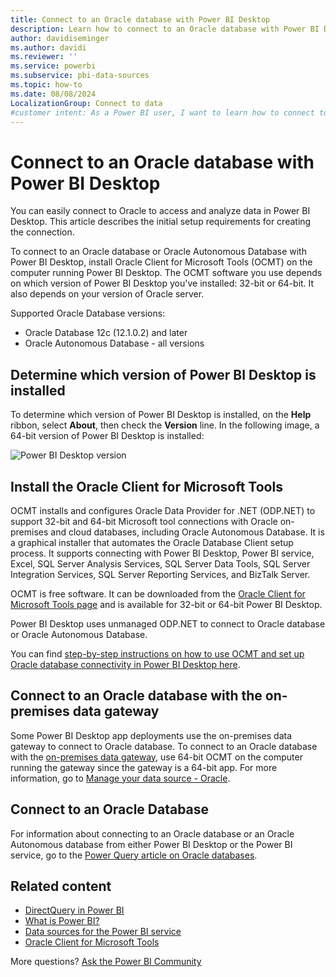 ```yaml
---
title: Connect to an Oracle database with Power BI Desktop
description: Learn how to connect to an Oracle database with Power BI Desktop using the Oracle Client for Microsoft Tools and on-premises data gateway.
author: davidiseminger
ms.author: davidi
ms.reviewer: ''
ms.service: powerbi
ms.subservice: pbi-data-sources
ms.topic: how-to
ms.date: 08/08/2024
LocalizationGroup: Connect to data
#customer intent: As a Power BI user, I want to learn how to connect to an Oracle database with Power BI Desktop using the Oracle Client for Microsoft Tools and on-premises data gateway so that I can access and analyze data from Oracle databases in my Power BI reports and dashboards.
---
```

# Connect to an Oracle database with Power BI Desktop

You can easily connect to Oracle to access and analyze data in Power BI Desktop. This article describes the initial setup requirements for creating the connection.

To connect to an Oracle database or Oracle Autonomous Database with Power BI Desktop, install Oracle Client for Microsoft Tools (OCMT) on the computer running Power BI Desktop. The OCMT software you use depends on which version of Power BI Desktop you've installed: 32-bit or 64-bit. It also depends on your version of Oracle server.

Supported Oracle Database versions:

- Oracle Database 12c (12.1.0.2) and later
- Oracle Autonomous Database - all versions

## Determine which version of Power BI Desktop is installed

To determine which version of Power BI Desktop is installed, on the **Help** ribbon, select **About**, then check the **Version** line. In the following image, a 64-bit version of Power BI Desktop is installed:

![Power BI Desktop version](media/desktop-connect-oracle-database/connect-oracle-database_1.png)

## Install the Oracle Client for Microsoft Tools

OCMT installs and configures Oracle Data Provider for .NET (ODP.​NET) to support 32-bit and 64-bit Microsoft tool connections with Oracle on-premises and cloud databases, including Oracle Autonomous Database. It is a graphical installer that automates the Oracle Database Client setup process. It supports connecting with Power BI Desktop, Power BI service, Excel, SQL Server Analysis Services, SQL Server Data Tools, SQL Server Integration Services, SQL Server Reporting Services, and BizTalk Server.

OCMT is free software. It can be downloaded from the [Oracle Client for Microsoft Tools page](https://www.oracle.com/database/technologies/appdev/ocmt.html) and is available for 32-bit or 64-bit Power BI Desktop.

Power BI Desktop uses unmanaged ODP.​NET to connect to Oracle database or Oracle Autonomous Database.

You can find [step-by-step instructions on how to use OCMT and set up Oracle database connectivity in Power BI Desktop here](https://www.oracle.com/a/ocom/docs/database/microsoft-powerbi-connection-adw.pdf).

## Connect to an Oracle database with the on-premises data gateway

Some Power BI Desktop app deployments use the on-premises data gateway to connect to Oracle database. To connect to an Oracle database with the [on-premises data gateway](/data-integration/gateway/), use 64-bit OCMT on the computer running the gateway since the gateway is a 64-bit app. For more information, go to [Manage your data source - Oracle](./service-gateway-onprem-manage-oracle.md).

## Connect to an Oracle Database

For information about connecting to an Oracle database or an Oracle Autonomous database from either Power BI Desktop or the Power BI service, go to the [Power Query article on Oracle databases](/power-query/connectors/oracle-database).

## Related content

- [DirectQuery in Power BI](desktop-directquery-about.md)
- [What is Power BI?](../fundamentals/power-bi-overview.md)  
- [Data sources for the Power BI service](service-get-data.md)  
- [Oracle Client for Microsoft Tools](https://www.oracle.com/database/technologies/appdev/ocmt.html)

More questions? [Ask the Power BI Community](https://community.powerbi.com/)
